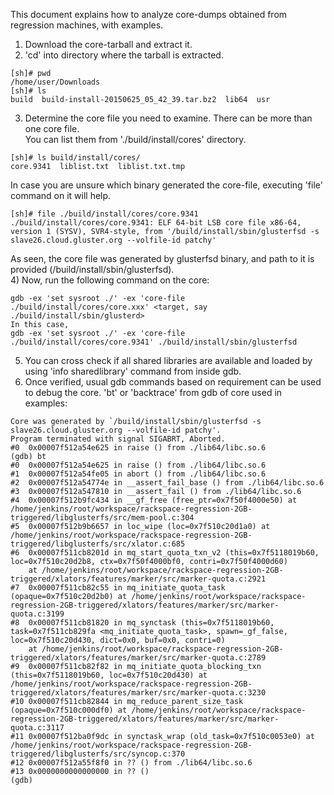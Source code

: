 This document explains how to analyze core-dumps obtained from regression
machines, with examples.  
1) Download the core-tarball and extract it.  
2) 'cd' into directory where the tarball is extracted.
~~~
[sh]# pwd
/home/user/Downloads
[sh]# ls
build  build-install-20150625_05_42_39.tar.bz2  lib64  usr
~~~
3) Determine the core file you need to examine. There can be more than one core file.  
You can list them from './build/install/cores' directory.
~~~
[sh]# ls build/install/cores/
core.9341  liblist.txt  liblist.txt.tmp
~~~
In case you are unsure which binary generated the core-file, executing 'file' command on it will help.
~~~
[sh]# file ./build/install/cores/core.9341 
./build/install/cores/core.9341: ELF 64-bit LSB core file x86-64, version 1 (SYSV), SVR4-style, from '/build/install/sbin/glusterfsd -s slave26.cloud.gluster.org --volfile-id patchy'
~~~
As seen, the core file was generated by glusterfsd binary, and path to it is provided (/build/install/sbin/glusterfsd).  
4) Now, run the following command on the core:
~~~
gdb -ex 'set sysroot ./' -ex 'core-file ./build/install/cores/core.xxx' <target, say ./build/install/sbin/glusterd>
In this case,
gdb -ex 'set sysroot ./' -ex 'core-file ./build/install/cores/core.9341' ./build/install/sbin/glusterfsd
~~~
5) You can cross check if all shared libraries are available and loaded by using 'info sharedlibrary' command from
inside gdb.  
6) Once verified, usual gdb commands based on requirement can be used to debug the core.
'bt' or 'backtrace' from gdb of core used in examples:
~~~
Core was generated by `/build/install/sbin/glusterfsd -s slave26.cloud.gluster.org --volfile-id patchy'.
Program terminated with signal SIGABRT, Aborted.
#0  0x00007f512a54e625 in raise () from ./lib64/libc.so.6
(gdb) bt
#0  0x00007f512a54e625 in raise () from ./lib64/libc.so.6
#1  0x00007f512a54fe05 in abort () from ./lib64/libc.so.6
#2  0x00007f512a54774e in __assert_fail_base () from ./lib64/libc.so.6
#3  0x00007f512a547810 in __assert_fail () from ./lib64/libc.so.6
#4  0x00007f512b9fc434 in __gf_free (free_ptr=0x7f50f4000e50) at /home/jenkins/root/workspace/rackspace-regression-2GB-triggered/libglusterfs/src/mem-pool.c:304
#5  0x00007f512b9b6657 in loc_wipe (loc=0x7f510c20d1a0) at /home/jenkins/root/workspace/rackspace-regression-2GB-triggered/libglusterfs/src/xlator.c:685
#6  0x00007f511cb8201d in mq_start_quota_txn_v2 (this=0x7f5118019b60, loc=0x7f510c20d2b8, ctx=0x7f50f4000bf0, contri=0x7f50f4000d60)
    at /home/jenkins/root/workspace/rackspace-regression-2GB-triggered/xlators/features/marker/src/marker-quota.c:2921
#7  0x00007f511cb82c55 in mq_initiate_quota_task (opaque=0x7f510c20d2b0) at /home/jenkins/root/workspace/rackspace-regression-2GB-triggered/xlators/features/marker/src/marker-quota.c:3199
#8  0x00007f511cb81820 in mq_synctask (this=0x7f5118019b60, task=0x7f511cb829fa <mq_initiate_quota_task>, spawn=_gf_false, loc=0x7f510c20d430, dict=0x0, buf=0x0, contri=0)
    at /home/jenkins/root/workspace/rackspace-regression-2GB-triggered/xlators/features/marker/src/marker-quota.c:2789
#9  0x00007f511cb82f82 in mq_initiate_quota_blocking_txn (this=0x7f5118019b60, loc=0x7f510c20d430) at /home/jenkins/root/workspace/rackspace-regression-2GB-triggered/xlators/features/marker/src/marker-quota.c:3230
#10 0x00007f511cb82844 in mq_reduce_parent_size_task (opaque=0x7f510c000df0) at /home/jenkins/root/workspace/rackspace-regression-2GB-triggered/xlators/features/marker/src/marker-quota.c:3117
#11 0x00007f512ba0f9dc in synctask_wrap (old_task=0x7f510c0053e0) at /home/jenkins/root/workspace/rackspace-regression-2GB-triggered/libglusterfs/src/syncop.c:370
#12 0x00007f512a55f8f0 in ?? () from ./lib64/libc.so.6
#13 0x0000000000000000 in ?? ()
(gdb) 
~~~
